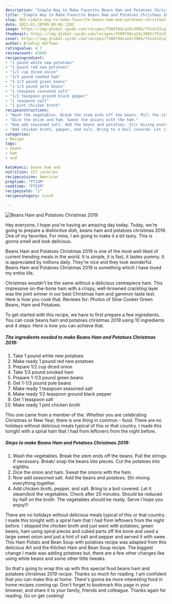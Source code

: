 ```yaml
---
description: "Simple Way to Make Favorite Beans Ham and Potatoes Christmas 2019"
title: "Simple Way to Make Favorite Beans Ham and Potatoes Christmas 2019"
slug: 803-simple-way-to-make-favorite-beans-ham-and-potatoes-christmas-2019
date: 2021-01-20T09:08:06.120Z
image: https://img-global.cpcdn.com/recipes/f508f94ca2dc3905/751x532cq70/beans-ham-and-potatoes-christmas-2019-recipe-main-photo.jpg
thumbnail: https://img-global.cpcdn.com/recipes/f508f94ca2dc3905/751x532cq70/beans-ham-and-potatoes-christmas-2019-recipe-main-photo.jpg
cover: https://img-global.cpcdn.com/recipes/f508f94ca2dc3905/751x532cq70/beans-ham-and-potatoes-christmas-2019-recipe-main-photo.jpg
author: Bradley Hoffman
ratingvalue: 4.7
reviewcount: 43045
recipeingredient:
- "1 pound white new potatoes"
- "1 pound red new potatoes"
- "1/2 cup diced onion"
- "1/3 pound smoked ham"
- "1-1/3 pound green beans"
- "1-1/3 pound pole beans"
- "1 teaspoon seasoned salt"
- "1/2 teaspoon ground black pepper"
- "1 teaspoon salt"
- "1 pint chicken broth"
recipeinstructions:
- "Wash the vegetables. Break the stem ends off the beans. Pull the strings if necessary. Break/ snap the beans into pieces. Cut the potatoes into eighths."
- "Dice the onion and ham. Sweat the onions with the ham."
- "Now add seasoned salt. Add the beans and potatoes. Stir mixing everything together."
- "Add chicken broth, pepper, and salt. Bring to a boil covered. Let it steam/boil the vegetables. Check after 20 minutes. Should be reduced by half on the broth. The vegetables should be ready. Serve I hope you enjoy!!!"
categories:
- Recipe
tags:
- beans
- ham
- and

katakunci: beans ham and 
nutrition: 157 calories
recipecuisine: American
preptime: "PT23M"
cooktime: "PT52M"
recipeyield: "1"
recipecategory: Lunch

---
```



![Beans Ham and Potatoes Christmas 2019](https://img-global.cpcdn.com/recipes/f508f94ca2dc3905/751x532cq70/beans-ham-and-potatoes-christmas-2019-recipe-main-photo.jpg)

Hey everyone, I hope you're having an amazing day today. Today, we're going to prepare a distinctive dish, beans ham and potatoes christmas 2019. One of my favorites. For mine, I am going to make it a bit tasty. This is gonna smell and look delicious.

Beans Ham and Potatoes Christmas 2019 is one of the most well liked of current trending meals in the world. It is simple, it is fast, it tastes yummy. It is appreciated by millions daily. They're nice and they look wonderful. Beans Ham and Potatoes Christmas 2019 is something which I have loved my entire life.

Christmas wouldn&#39;t be the same without a delicious centrepiece ham. This impressive on-the-bone ham with a crispy, well-browned crackling layer was the joint winner in our best Christmas ham and gammon taste test. Here is how you cook that. Reviews for: Photos of Slow Cooker Green Beans, Ham and Potatoes.


To get started with this recipe, we have to first prepare a few ingredients. You can cook beans ham and potatoes christmas 2019 using 10 ingredients and 4 steps. Here is how you can achieve that.

<!--inarticleads1-->

##### The ingredients needed to make Beans Ham and Potatoes Christmas 2019:

1. Take 1 pound white new potatoes
1. Make ready 1 pound red new potatoes
1. Prepare 1/2 cup diced onion
1. Take 1/3 pound smoked ham
1. Prepare 1-1/3 pound green beans
1. Get 1-1/3 pound pole beans
1. Make ready 1 teaspoon seasoned salt
1. Make ready 1/2 teaspoon ground black pepper
1. Get 1 teaspoon salt
1. Make ready 1 pint chicken broth


This one came from a member of the. Whether you are celebrating Christmas or New Year, there is one thing in common - food. There are no holidays without delicious meals typical of this or that country. I made this tonight with a spiral ham that I had from leftovers from the night before. 

<!--inarticleads2-->

##### Steps to make Beans Ham and Potatoes Christmas 2019:

1. Wash the vegetables. Break the stem ends off the beans. Pull the strings if necessary. Break/ snap the beans into pieces. Cut the potatoes into eighths.
1. Dice the onion and ham. Sweat the onions with the ham.
1. Now add seasoned salt. Add the beans and potatoes. Stir mixing everything together.
1. Add chicken broth, pepper, and salt. Bring to a boil covered. Let it steam/boil the vegetables. Check after 20 minutes. Should be reduced by half on the broth. The vegetables should be ready. Serve I hope you enjoy!!!


There are no holidays without delicious meals typical of this or that country. I made this tonight with a spiral ham that I had from leftovers from the night before. I skipped the chicken broth and just went with potatoes, green beans, ham using spiral pieces and cubed parts off the bone and used a large sweet onion and just a hint of salt and pepper and served it with swee. This Ham Potato and Bean Soup with potatoes recipe was adapted from this delicious Art and the Kitchen Ham and Bean Soup recipe. The biggest change I made was adding potatoes but, there are a few other changes like using white beans and some other little tweaks. 

So that's going to wrap this up with this special food beans ham and potatoes christmas 2019 recipe. Thanks so much for reading. I am confident that you can make this at home. There's gonna be more interesting food in home recipes coming up. Don't forget to bookmark this page in your browser, and share it to your family, friends and colleague. Thanks again for reading. Go on get cooking!
